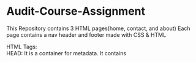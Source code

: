 # Audit-Course-Assignment
This Repository contains 3 HTML pages(home, contact, and about) Each page contains a nav header and footer made with CSS & HTML

HTML Tags:<br>
HEAD: It is a container for metadata. It contains <style> tag.
STYLE: Used to define CSS for an HTML page.
BODY: Defines the actual body of the web pages.
NAV: Used to define a set of navigation links.
UL: Used to define an Unordered List.
LI: Defines a list item.
A: Defines a hyperlink, which is used to link from one page to another.
H1 & H2: Defines a heading on the page.
FOOTER: Defines a footer on a webpage.

CSS Properties:
font-size: Defines the font size of the text.
font-family: Used to set different font styles for text.
text-align: Used to align text on the webpage.
background-image: Used to set a background image for the page.
background-size: Used to set the size of the background image.
color: Used to set the text color.
margin: Used to add spacing around an element.
padding: Used to add spacing between an element's contents and its borders.
background-color: Used to set the background color of an element.
position: Used to set the position type of an element.
